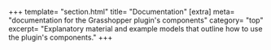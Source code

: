 +++
template=   "section.html"
title=      "Documentation"
[extra]
meta=       "documentation for the Grasshopper plugin's components"
category=   "top"
excerpt=    "Explanatory material and example models that outline how to use the plugin's components."
+++

